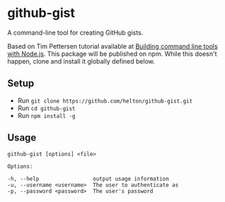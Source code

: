 # github-gist

A command-line tool for creating GitHub gists.

Based on Tim Pettersen tutorial available at [Building command line tools with Node.js](https://developer.atlassian.com/blog/2015/11/scripting-with-node/).
This package will be published on npm. While this doesn't happen, clone and install it globally defined below.

## Setup
- Run `git clone https://github.com/helton/github-gist.git`
- Run `cd github-gist`
- Run `npm install -g`

## Usage
	github-gist [options] <file>
	
	Options:

    -h, --help                 output usage information
    -u, --username <username>  The user to authenticate as
    -p, --password <password>  The user's password
